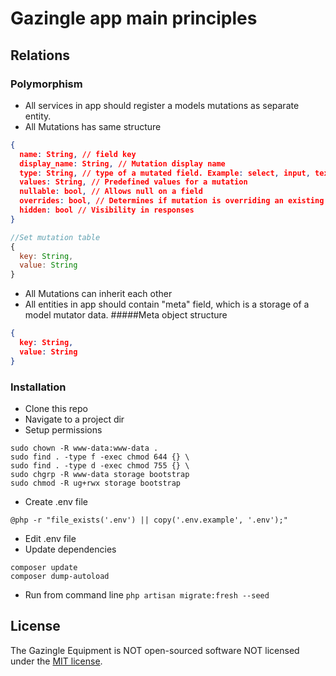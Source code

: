 # Gazingle app main principles

## Relations
### Polymorphism
* All services in app should register a models mutations as separate entity.
* All Mutations has same structure
````json
{
  name: String, // field key
  display_name: String, // Mutation display name
  type: String, // type of a mutated field. Example: select, input, text, date, etc.
  values: String, // Predefined values for a mutation
  nullable: bool, // Allows null on a field
  overrides: bool, // Determines if mutation is overriding an existing field, or creates a new one
  hidden: bool // Visibility in responses
}
````

````javascript
//Set mutation table
{
  key: String,
  value: String
}
````

* All Mutations can inherit each other
* All entities in app should contain "meta" field, which is a storage of a model mutator data.
#####Meta object structure
````json
{
  key: String,
  value: String
}
````

### Installation

* Clone this repo
* Navigate to a project dir
* Setup permissions
```shell
sudo chown -R www-data:www-data .
sudo find . -type f -exec chmod 644 {} \
sudo find . -type d -exec chmod 755 {} \
sudo chgrp -R www-data storage bootstrap
sudo chmod -R ug+rwx storage bootstrap
```
* Create .env file
```shell
@php -r "file_exists('.env') || copy('.env.example', '.env');" 
```
* Edit .env file
* Update dependencies
``` 
composer update
composer dump-autoload
```
* Run from command line 
``` php artisan migrate:fresh --seed ```

## License

The Gazingle Equipment is NOT open-sourced software NOT licensed under the [MIT license](https://opensource.org/licenses/MIT).
